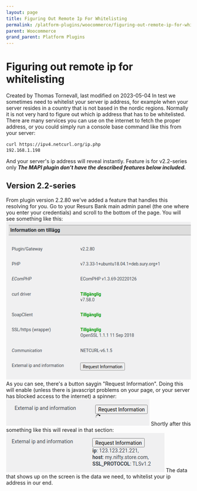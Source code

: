 ```yaml
---
layout: page
title: Figuring Out Remote Ip For Whitelisting
permalink: /platform-plugins/woocommerce/figuring-out-remote-ip-for-whitelisting/
parent: Woocommerce
grand_parent: Platform Plugins
---
```




# Figuring out remote ip for whitelisting 
Created by Thomas Tornevall, last modified on 2023-05-04
In test we sometimes need to whitelist your server ip address, for
example when your server resides in a country that is not based in the
nordic regions.
Normally it is not very hard to figure out which ip address that has to
be whitelisted. There are many services you can use on the internet to
fetch the proper address, or you could simply run a console base command
like this from your server:
``` syntaxhighlighter-pre
curl https://ipv4.netcurl.org/ip.php
192.168.1.198
```
And your server's ip address will reveal instantly.
Feature is for v2.2-series only
***The MAPI plugin don't have the described features below included.***
## Version 2.2-series
From plugin version 2.2.80 we've added a feature that handles this
resolving for you. Go to your Resurs Bank main admin panel (the one
where you enter your credentials) and scroll to the bottom of the page.
You will see something like this:
![](../../../attachments/71794705/71794702.png)
As you can see, there's a button saygin "Request Information". Doing
this will enable (unless there is javascript problems on your page, or
your server has blocked access to the internet) a spinner:
![](../../../attachments/71794705/71794703.png)
Shortly after this something like this will reveal in that section:
![](../../../attachments/71794705/71794704.png)
The data that shows up on the screen is the data we need, to whitelist
your ip address in our end.
  
